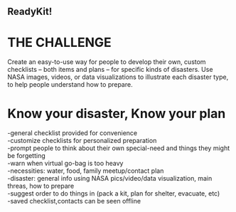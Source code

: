 ## ReadyKit!

# THE CHALLENGE

Create an easy-to-use way for people to develop their own, custom checklists – both items and plans – for specific kinds of disasters. Use NASA images, videos, or data visualizations to illustrate each disaster type, to help people understand how to prepare.

# Know your disaster, Know your plan

-general checklist provided for convenience <br />
-customize checklists for personalized preparation <br />
-prompt people to think about their own special-need and things they might be forgetting <br />
-warn when virtual go-bag is too heavy <br />
-necessities: water, food, family meetup/contact plan <br />
-disaster: general info using NASA pics/video/data visualization, main threas, how to prepare <br />
-suggest order to do things in (pack a kit, plan for shelter, evacuate, etc) <br />
-saved checklist,contacts can be seen offline
